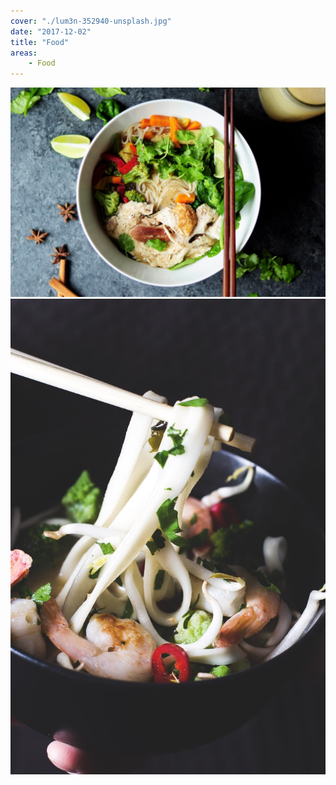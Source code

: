 ```yaml
---
cover: "./lum3n-352940-unsplash.jpg"
date: "2017-12-02"
title: "Food"
areas:
    - Food
---
```


![](./sharon-chen-352895-unsplash.jpg)
![](./artur-rutkowski-61567-unsplash.jpg)